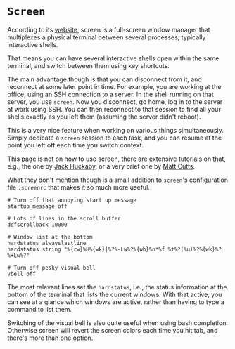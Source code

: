 # `Screen`

According to its [website](https://www.gnu.org/software/screen/), screen is a
full-screen window manager that multiplexes a physical terminal between several processes, typically interactive shells.

That means you can have several interactive shells open within the same
terminal, and switch between them using key shortcuts.

The main advantage though is that you can disconnect from it, and reconnect at
some later point in time. For example, you are working at the office, using an
SSH connection to a server.  In the shell  running on that server, you use
`screen`. Now you disconnect, go home, log in to the server at work using SSH.
You can then reconnect to that session to find all your shells
exactly as you left them (assuming the server didn't reboot).

This is a very nice feature when working on various things simultaneously.
Simply dedicate a `screen` session to each task, and you can resume at the
point you left off each time you switch context.

This page is not on how to use screen, there are extensive tutorials on that,
e.g., the one by
[Jack Huckaby](https://www.rackaid.com/blog/linux-screen-tutorial-and-how-to/),
or a very brief one by
[Matt Cutts](https://www.mattcutts.com/blog/a-quick-tutorial-on-screen/).

What they don't mention though is a small addition to `screen`'s
configuration file `.screenrc` that makes it so much more useful.

```
# Turn off that annoying start up message
startup_message off

# Lots of lines in the scroll buffer
defscrollback 10000

# Window list at the bottom
hardstatus alwayslastline
hardstatus string "%{rw}%H%{wk}|%?%-Lw%?%{wb}%n*%f %t%?(%u)%?%{wk}%?%+Lw%?"

# Turn off pesky visual bell
vbell off
```

The most relevant lines set the `hardstatus`, i.e., the status information at
the bottom of the terminal that lists the current windows. With that active,
you can see at a glance which windows are active, rather than having to type
a command to list them.

Switching of the visual bell is also quite useful when using bash completion.
Otherwise screen will revert the screen colors each time you hit tab, and
there's more than one option.
